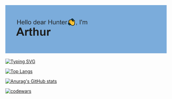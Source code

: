 ![.](/header.png)

[![Typing SVG](https://readme-typing-svg.demolab.com?font=Fira+Code&pause=1000&width=435&lines=Main+stack+-+PHP+Laravel+%2B+Vue+JS;Year+exp+as+a+development+manager;FULL+STACK+DEVELOPER)](https://git.io/typing-svg)

<!---Для подробной версии-->
[![Top Langs](https://github-readme-stats.vercel.app/api/top-langs/?username=ArturKhasa)](https://github.com/anuraghazra/github-readme-stats)

[![Anurag's GitHub stats](https://github-readme-stats.vercel.app/api?username=ArturKhasa)](https://github.com/anuraghazra/github-readme-stats)

[![codewars](https://www.codewars.com/users/username/badges/large)](https://www.codewars.com/users/arturkhasakhanov)
